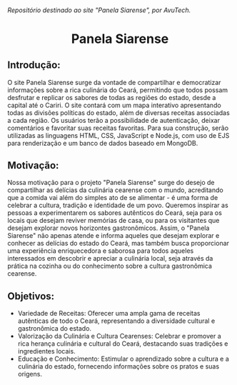 ###### Repositório destinado ao site "Panela Siarense", por AvuTech.
<h1 align="center"> Panela Siarense </h1> 

## Introdução: 
O site Panela Siarense surge da vontade de compartilhar e democratizar informações sobre a rica culinária do Ceará, permitindo que todos possam desfrutar e replicar os sabores de todas as regiões do estado, desde a capital até o Cariri. O site contará com um mapa interativo apresentando todas as divisões políticas do estado, além de diversas receitas associadas a cada região. Os usuários terão a possibilidade de autenticação, deixar comentários e favoritar suas receitas favoritas. Para sua construção, serão utilizadas as linguagens HTML, CSS, JavaScript e Node.js, com uso de EJS para renderização e um banco de dados baseado em MongoDB.

## Motivação: 
Nossa motivação para o projeto "Panela Siarense" surge do desejo de compartilhar as delícias da culinária cearense com o mundo, acreditando que a comida vai além do simples ato de se alimentar - é uma forma de celebrar a cultura, tradição e identidade de um povo. Queremos inspirar as pessoas a experimentarem os sabores autênticos do Ceará, seja para os locais que desejam reviver memórias de casa, ou para os visitantes que desejam explorar novos horizontes gastronômicos. Assim, o "Panela Siarense" não apenas atende e informa aqueles que desejam explorar e conhecer as delícias do estado do Ceará, mas também busca proporcionar uma experiência enriquecedora e saborosa para todos aqueles interessados em descobrir e apreciar a culinária local, seja através da prática na cozinha ou do conhecimento sobre a cultura gastronômica cearense.


## Objetivos:
* Variedade de Receitas: Oferecer uma ampla gama de receitas autênticas de todo o Ceará, representando a diversidade cultural e gastronômica do estado.
* Valorização da Culinária e Cultura Cearenses: Celebrar e promover a rica herança culinária e cultural do Ceará, destacando suas tradições e ingredientes locais.
* Educação e Conhecimento: Estimular o aprendizado sobre a cultura e a culinária do estado, fornecendo informações sobre os pratos e suas origens.


